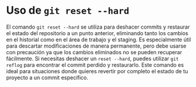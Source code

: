 # Uso de `git reset --hard`

El comando `git reset --hard` se utiliza para deshacer commits y restaurar el estado del repositorio a un punto anterior, eliminando tanto los cambios en el historial como en el área de trabajo y el staging. Es especialmente útil para descartar modificaciones de manera permanente, pero debe usarse con precaución ya que los cambios eliminados no se pueden recuperar fácilmente. Si necesitas deshacer un `reset --hard`, puedes utilizar `git reflog` para encontrar el commit perdido y restaurarlo. Este comando es ideal para situaciones donde quieres revertir por completo el estado de tu proyecto a un commit específico.
